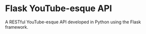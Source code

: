 # Flask YouTube-esque API
A RESTful YouTube-esque API developed in Python using the Flask framework.
